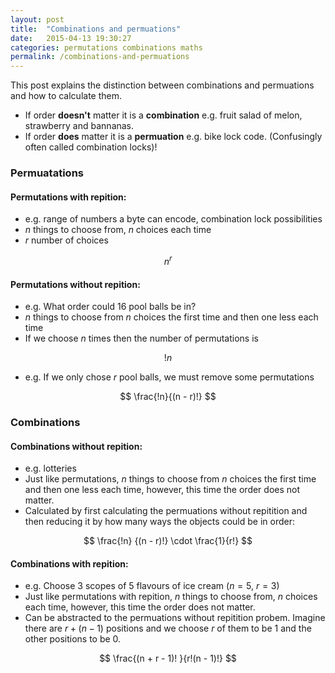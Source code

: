 ```yaml
---
layout: post
title:  "Combinations and permuations"
date:   2015-04-13 19:30:27
categories: permutations combinations maths
permalink: /combinations-and-permuations
---
```



This post explains the distinction between combinations and permuations and how to calculate them.

- If order **doesn't** matter it is a **combination** e.g. fruit salad of melon, strawberry and bannanas.
- If order **does** matter it is a **permuation** e.g. bike lock code. (Confusingly often called combination locks)!


### Permuatations

#### Permutations with repition:

- e.g. range of numbers a byte can encode, combination lock possibilities
- $n$ things to choose from, $n$ choices each time
- $r$ number of choices

$$
n^r
$$

#### Permutations without repition:

- e.g. What order could 16 pool balls be in?
- $n$ things to choose from $n$ choices the first time and then one less each time
- If we choose $n$ times then the number of permutations is

$$
!n
$$

- e.g. If we only chose $r$ pool balls, we must remove some permutations

$$
\frac{!n}{(n - r)!}
$$

### Combinations

#### Combinations without repition:

- e.g. lotteries
- Just like permutations, $n$ things to choose from $n$ choices the first time and then one less each time, however, this time the order does not matter.
- Calculated by first calculating the permuations without repitition and then reducing it by how many ways the objects could be in order:

$$
\frac{!n} {(n - r)!} \cdot \frac{1}{r!}
$$

#### Combinations with repition:

- e.g. Choose 3 scopes of 5 flavours of ice cream ($n = 5$, $r = 3$)
- Just like permutations with repition, $n$ things to choose from, $n$ choices each time, however, this time the order does not matter.
- Can be abstracted to the permuations without repitition probem. Imagine
there are $r + (n - 1)$ positions and we choose $r$ of them to be $1$ and the other positions to be $0$.

$$
\frac{(n + r - 1)! }{r!(n - 1)!}
$$

<script type="text/x-mathjax-config">
MathJax.Hub.Config({
  tex2jax: {inlineMath: [['$','$'], ['\\(','\\)']]}
});
</script>
<script type="text/javascript" src="https://cdn.mathjax.org/mathjax/latest/MathJax.js?config=TeX-AMS-MML_HTMLorMML"></script>



